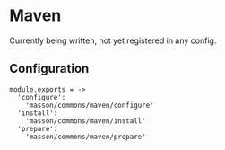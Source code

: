 
# Maven

Currently being written, not yet registered in any config.

## Configuration

    module.exports = ->
      'configure':
        'masson/commons/maven/configure'
      'install':
        'masson/commons/maven/install'
      'prepare':
        'masson/commons/maven/prepare'
